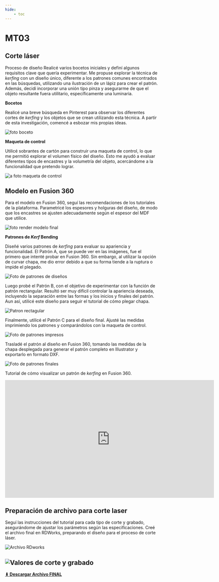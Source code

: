 ```yaml
---
hide:
    - toc
---
```


# MT03
## Corte láser

Proceso de diseño 
Realicé varios bocetos iniciales y definí algunos requisitos clave que quería experimentar. Me propuse explorar la técnica de *kerfing* con un diseño único, diferente a los patrones comunes encontrados en las búsquedas, utilizando una ilustración de un lápiz para crear el patrón. Además, decidí incorporar una unión tipo pinza y asegurarme de que el objeto resultante fuera utilitario, específicamente una luminaria.


**Bocetos**

Realicé una breve búsqueda en Pinterest para observar los diferentes cortes de *kerfing* y los objetos que se crean utilizando esta técnica. A partir de esta investigación, comencé a esbozar mis propias ideas.

![foto boceto](../images/MT03/BOCETOS.png)

**Maqueta de control**

Utilicé sobrantes de cartón para construir una maqueta de control, lo que me permitió explorar el volumen físico del diseño. Esto me ayudó a evaluar diferentes tipos de encastres y la volumetría del objeto, acercándome a la funcionalidad que pretendo lograr.

![a foto maqueta de control](<../images/MT03/FOTO MAQUETA.jpg>)

## Modelo en Fusion 360
Para el modelo en Fusion 360, seguí las recomendaciones de los tutoriales de la plataforma. Parametricé los espesores y holguras del diseño, de modo que los encastres se ajusten adecuadamente según el espesor del MDF que utilice.

![foto render modelo final](<../images/MT03/diseno final.png>)


**Patrones de *Kerf* Bending**

Diseñé varios patrones de *kerfing* para evaluar su apariencia y funcionalidad. El Patrón A, que se puede ver en las imágenes, fue el primero que intenté probar en Fusion 360. Sin embargo, al utilizar la opción de curvar chapa, me dio error debido a que su forma tiende a la ruptura o impide el plegado. 

![Foto de patrones de diseños](../images/MT03/pattern_disenos_.png)

Luego probé el Patrón B, con el objetivo de experimentar con la función de patrón rectangular. Resultó ser muy difícil controlar la apariencia deseada, incluyendo la separación entre las formas y los inicios y finales del patrón. Aun así, utilicé este diseño para seguir el tutorial de cómo plegar chapa.

![Patron rectagular](../images/MT03/patron_RECTANGULAR.png)

Finalmente, utilicé el Patrón C para el diseño final. Ajusté las medidas imprimiendo los patrones y comparándolos con la maqueta de control.

![Foto de patrones impresos](<../images/MT03/FOTO IMPRESIONES.jpg>)

Trasladé el patrón al diseño en Fusion 360, tomando las medidas de la chapa desplegada para generar el patrón completo en Illustrator y exportarlo en formato DXF.

![Foto de patrones finales](../images/MT03/patron_diseño-final.png)


Tutorial de cómo visualizar  un patrón de *kerfing* en Fusion 360.

<iframe width="688" height="388" src="https://www.youtube.com/embed/RV77efTrUrw?si=W8OYEgaKS8IcojfV" title="YouTube video player" frameborder="0" allow="accelerometer; autoplay; clipboard-write; encrypted-media; gyroscope; picture-in-picture; web-share" referrerpolicy="strict-origin-when-cross-origin" allowfullscreen></iframe>


## Preparación de archivo para corte laser
Seguí las instrucciones del tutorial para cada tipo de corte y grabado, asegurándome de ajustar los parámetros según las especificaciones. Creé el archivo final en RDWorks, preparando el diseño para el proceso de corte láser.

![ Archivo RDworks](../images/MT03/Preparcion_archivo.png)


![Valores de corte y grabado](../images/MT03/valores_corte_laser.png)
----

**[⬇︎ Descargar Archivo FINAL](../Descargas/Corte_Edgardo_Saracho.zip)**
